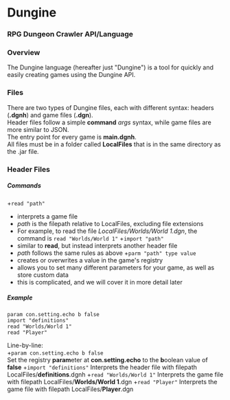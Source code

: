 # Dungine
### RPG Dungeon Crawler API/Language

### Overview
The Dungine language (hereafter just "Dungine") is a tool for quickly and easily creating games using the Dungine API.

### Files
There are two types of Dungine files, each with different syntax: headers (**.dgnh**) and game files (**.dgn**).  
Header files follow a simple **command** *args* syntax, while game files are more similar to JSON.  
The entry point for every game is **main.dgnh**.  
All files must be in a folder called **LocalFiles** that is in the same directory as the .jar file.

### Header Files
##### Commands
 +```read "path"```
   + interprets a game file
   + *path* is the filepath relative to LocalFiles, excluding file extensions
   + For example, to read the file *LocalFiles/Worlds/World 1.dgn*, the command is ```read "Worlds/World 1"```
 +```import "path"```
   + similar to **read**, but instead interprets another header file
   + *path* follows the same rules as above
 +```parm "path" type value```
   + creates or overwrites a value in the game's registry
   + allows you to set many different parameters for your game, as well as store custom data
   + this is complicated, and we will cover it in more detail later

##### Example
```
param con.setting.echo b false
import "definitions"
read "Worlds/World 1"
read "Player"
```
Line-by-line:  
 +```param con.setting.echo b false```  
 Set the registry **param**eter at **con.setting.echo** to the **b**oolean value of **false**
 +```import "definitions"```
 Interprets the header file with filepath LocalFiles/**definitions**.dgnh
 +```read "Worlds/World 1"```
 Interprets the game file with filepath LocalFiles/**Worlds/World 1**.dgn
 +```read "Player"```
 Interprets the game file with filepath LocalFiles/**Player**.dgn
